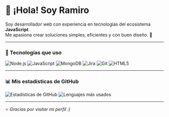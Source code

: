 # 👋 ¡Hola! Soy Ramiro

Soy desarrollador web con experiencia en tecnologías del ecosistema **JavaScript**.  
Me apasiona crear soluciones simples, eficientes y con buen diseño. 🚀  

---

### 🧰 Tecnologías que uso

![Node.js](https://img.shields.io/badge/Node.js-339933?logo=node.js&logoColor=white)
![JavaScript](https://img.shields.io/badge/JavaScript-F7DF1E?logo=javascript&logoColor=black)
![MongoDB](https://img.shields.io/badge/MongoDB-47A248?logo=mongodb&logoColor=white)
![Jira](https://img.shields.io/badge/Jira-0052CC?logo=jira&logoColor=white)
![Git](https://img.shields.io/badge/Git-F05032?logo=git&logoColor=white)
![HTML5](https://img.shields.io/badge/HTML5-E34F26?logo=html5&logoColor=white)

---

### 📊 Mis estadísticas de GitHub

![Estadísticas de GitHub](https://github-readme-stats.vercel.app/api?username=ramirorn&show_icons=true&theme=tokyonight)
![Lenguajes más usados](https://github-readme-stats.vercel.app/api/top-langs/?username=ramirorn&layout=compact&theme=tokyonight)

---

⭐ *Gracias por visitar mi perfil :)*
